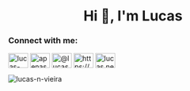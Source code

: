 <h1 align="center">Hi 👋, I'm Lucas</h1>
<h3 align="left">Connect with me:</h3>
<p align="left">
<a href="https://linkedin.com/in/lucas-n-vieira" target="blank"><img align="center" src="https://raw.githubusercontent.com/rahuldkjain/github-profile-readme-generator/master/src/images/icons/Social/linked-in-alt.svg" alt="lucas-n-vieira" height="30" width="40" /></a>
<a href="https://instagram.com/apenasvieira" target="blank"><img align="center" src="https://raw.githubusercontent.com/rahuldkjain/github-profile-readme-generator/master/src/images/icons/Social/instagram.svg" alt="apenasvieira" height="30" width="40" /></a>
<a href="https://medium.com/@lucas.networklab" target="blank"><img align="center" src="https://raw.githubusercontent.com/rahuldkjain/github-profile-readme-generator/master/src/images/icons/Social/medium.svg" alt="@lucas.networklab" height="30" width="40" /></a>
<a href="https://www.youtube.com/c/https://youtube.com/@disruptando?si=uw_marmknv_r0499" target="blank"><img align="center" src="https://raw.githubusercontent.com/rahuldkjain/github-profile-readme-generator/master/src/images/icons/Social/youtube.svg" alt="https://youtube.com/@disruptando?si=uw_marmknv_r0499" height="30" width="40" /></a>
<a href="https://discord.gg/lucas.networklab" target="blank"><img align="center" src="https://raw.githubusercontent.com/rahuldkjain/github-profile-readme-generator/master/src/images/icons/Social/discord.svg" alt="lucas.networklab" height="30" width="40" /></a>
</p>

<p><img align="center" src="https://github-readme-stats.vercel.app/api/top-langs?username=lucas-n-vieira&show_icons=true&title_color=000000&text_color=000000&bg_color=dcdcdc&locale=en&layout=compact" alt="lucas-n-vieira" /></p>
